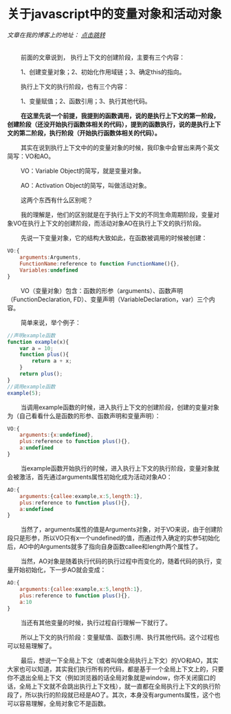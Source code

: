 # 关于javascript中的变量对象和活动对象
###### 文章在我的博客上的地址： [点击跳转](http://www.ershing.cn/javascriptvariableobject/ "点击我")

        前面的文章说到， 执行上下文的创建阶段，主要有三个内容：

        1、创建变量对象；2、初始化作用域链；3、确定this的指向。

        执行上下文的执行阶段，也有三个内容：

        1、变量赋值；2、函数引用；3、执行其他代码。

        **在这里先说一个前提，我提到的函数调用，说的是执行上下文的第一阶段，创建阶段（还没开始执行函数体相关的代码），提到的函数执行，说的是执行上下文的第二阶段，执行阶段（开始执行函数体相关的代码）。**

        其实在说到执行上下文中的的变量对象的时候，我印象中会冒出来两个英文简写：VO和AO。

        VO：Variable Object的简写，就是变量对象。

        AO：Activation Object的简写，叫做活动对象。

        这两个东西有什么区别呢？

        我的理解是，他们的区别就是在于执行上下文的不同生命周期阶段，变量对象VO在执行上下文的创建阶段，而活动对象AO在执行上下文的执行阶段。

        先说一下变量对象，它的结构大致如此，在函数被调用的时候被创建：
```javascript
VO:{
    arguments:Arguments,
    FunctionName:reference to function FunctionName(){},
    Variables:undefined
}
```
        VO（变量对象）包含：函数的形参（arguments）、函数声明（FunctionDeclaration, FD）、变量声明（VariableDeclaration，var）三个内容。

        简单来说，举个例子：
```javascript
//声明example函数
function example(x){
    var a = 10;
    function plus(){
        return a + x;
    }
    return plus();
}
//调用example函数
example(5);
```
        当调用example函数的时候，进入执行上下文的创建阶段，创建的变量对象为（自己看看什么是函数的形参、函数声明和变量声明）：
```javascript
VO:{
    arguments:{x:undefined},
    plus:reference to function plus(){},
    a:undefined
}
```
        当example函数开始执行的时候，进入执行上下文的执行阶段，变量对象就会被激活，首先通过arguments属性初始化成为活动对象AO：
```javascript
AO:{
    arguments:{callee:example,x:5,length:1},
    plus:reference to function plus(){},
    a:undefined
}
```
        当然了，arguments属性的值是Arguments对象，对于VO来说，由于创建阶段只是形参，所以VO只有x一个undefined的值，而通过传入确定的实参5初始化后，AO中的Arguments就多了指向自身函数callee和length两个属性了。

        当然，AO对象是随着执行代码的执行过程中而变化的，随着代码的执行，变量开始初始化，下一步AO就会变成：
```javascript
AO:{
    arguments:{callee:example,x:5,length:1},
    plus:reference to function plus(){},
    a:10
}
```
        当还有其他变量的时候，执行过程自行理解一下就行了。

        所以上下文的执行阶段：变量赋值、函数引用、执行其他代码。这个过程也可以轻易理解了。

        最后，想说一下全局上下文（或者叫做全局执行上下文）的VO和AO，其实大家也可以知道，其实我们执行所有的代码，都是基于一个全局上下文上的，只要你不退出全局上下文（例如浏览器的话全局对象就是window，你不关闭窗口的话，全局上下文就不会跳出执行上下文栈），就一直都在全局执行上下文的执行阶段了，所以执行的阶段就已经是AO了。其次，本身没有arguments属性，这个也可以容易理解，全局对象它不是函数。

